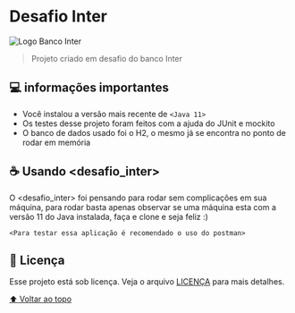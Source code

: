 # Desafio Inter

<img src="https://play-lh.googleusercontent.com/jaCkHvnjyNSTiID7_xDQATtRBDdH0eHZlnPNKIUWhx4XrrUQveXgtOnz9NiHz2AaCtcN=s180-rw" alt="Logo Banco Inter">

> Projeto criado em desafio do banco Inter

## 💻 informações importantes

* Você instalou a versão mais recente de `<Java 11>`
* Os testes desse projeto foram feitos com a ajuda do JUnit e mockito
* O banco de dados usado foi o H2, o mesmo já se encontra no ponto de rodar em memória


## ☕ Usando <desafio_inter>

O <desafio_inter> foi pensando para rodar sem complicações em sua máquina, para rodar basta apenas observar se uma máquina 
esta com a versão 11 do Java instalada, faça e clone e seja feliz :) 

```
<Para testar essa aplicação é recomendado o uso do postman>
```


## 📝 Licença

Esse projeto está sob licença. Veja o arquivo [LICENÇA](LICENSE.md) para mais detalhes.

[⬆ Voltar ao topo](#nome-do-projeto)<br>
